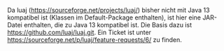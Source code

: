 Da luaj (https://sourceforge.net/projects/luaj/) bisher nicht mit Java 13 kompatibel ist (Klassen im Default-Package enthalten), ist hier eine JAR-Datei enthalten, die zu Java 13 kompatibel ist. Die Basis dazu ist https://github.com/luaj/luaj.git.
Ein Ticket ist unter https://sourceforge.net/p/luaj/feature-requests/6/ zu finden.
